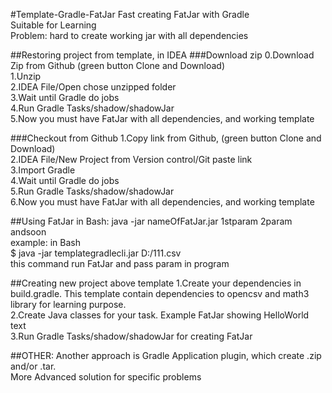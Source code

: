 #Template-Gradle-FatJar
Fast creating FatJar with Gradle  
Suitable for Learning  
Problem: hard to create working jar with all dependencies


##Restoring project from template, in IDEA
###Download zip 
0.Download Zip from Github (green button Clone and Download)  
1.Unzip  
2.IDEA File/Open chose unzipped folder  
3.Wait until Gradle do jobs  
4.Run Gradle Tasks/shadow/shadowJar  
5.Now you must have FatJar with all dependencies, and working template


###Checkout from Github
1.Copy link from Github, (green button Clone and Download)  
2.IDEA File/New Project from Version control/Git paste link  
3.Import Gradle  
4.Wait until Gradle do jobs  
5.Run Gradle Tasks/shadow/shadowJar  
6.Now you must have FatJar with all dependencies, and working template


##Using FatJar
in Bash: java -jar nameOfFatJar.jar 1stparam 2param andsoon  
example: in Bash  
$ java -jar templategradlecli.jar D:/111.csv  
this command run FatJar and pass param in program


##Creating new project above template
1.Create your dependencies in build.gradle. This template contain dependencies to opencsv and math3 library for learning purpose.  
2.Create Java classes for your task. Example FatJar showing HelloWorld text  
3.Run Gradle Tasks/shadow/shadowJar for creating FatJar


##OTHER:
Another approach is Gradle Application plugin, which create .zip and/or .tar.  
More Advanced solution for specific problems
